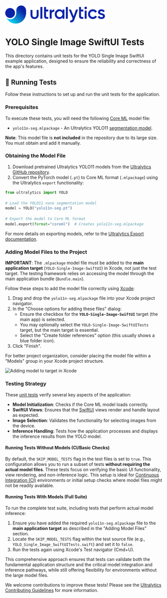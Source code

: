 <a href="https://www.ultralytics.com/"><img src="https://raw.githubusercontent.com/ultralytics/assets/main/logo/Ultralytics_Logotype_Original.svg" width="320" alt="Ultralytics logo"></a>

# YOLO Single Image SwiftUI Tests

This directory contains unit tests for the YOLO Single Image SwiftUI example application, designed to ensure the reliability and correctness of the app's features.

## 🧪 Running Tests

Follow these instructions to set up and run the unit tests for the application.

### Prerequisites

To execute these tests, you will need the following [Core ML](https://developer.apple.com/documentation/coreml) model file:

- `yolo11n-seg.mlpackage` - An Ultralytics YOLO11 [segmentation model](../tasks/segment.md).

**Note**: This model file is **not included** in the repository due to its large size. You must obtain and add it manually.

### Obtaining the Model File

1.  Download pretrained Ultralytics YOLO11 models from the [Ultralytics GitHub repository](https://github.com/ultralytics/ultralytics).
2.  Convert the PyTorch model (`.pt`) to Core ML format (`.mlpackage`) using the Ultralytics `export` functionality:

```python
from ultralytics import YOLO

# Load the YOLO11 nano segmentation model
model = YOLO("yolo11n-seg.pt")

# Export the model to Core ML format
model.export(format="coreml")  # Creates yolo11n-seg.mlpackage
```

For more details on exporting models, refer to the [Ultralytics Export documentation](../modes/export.md).

### Adding Model Files to the Project

**IMPORTANT**: The `.mlpackage` model file must be added to the **main application target** (`YOLO-Single-Image-SwiftUI`) in Xcode, not just the test target. The testing framework relies on accessing the model through the main application bundle (`Bundle.main`).

Follow these steps to add the model file correctly using [Xcode](https://developer.apple.com/xcode/):

1.  Drag and drop the `yolo11n-seg.mlpackage` file into your Xcode project navigator.
2.  In the "Choose options for adding these files" dialog:
    - Ensure the checkbox for the **`YOLO-Single-Image-SwiftUI`** target (the main app) is selected.
    - You may optionally select the `YOLO-Single-Image-SwiftUITests` target, but the main target is essential.
    - Select the "Create folder references" option (this usually shows a blue folder icon).
3.  Click "Finish".

For better project organization, consider placing the model file within a "Models" group in your Xcode project structure.

![Adding model to target in Xcode](https://docs-assets.developer.apple.com/published/abd9789384/ff4127a0-80a6-4716-b1cd-fc1facce5d8e.png)

### Testing Strategy

These [unit tests](https://en.wikipedia.org/wiki/Unit_testing) verify several key aspects of the application:

- **Model Initialization**: Checks if the Core ML model loads correctly.
- **SwiftUI Views**: Ensures that the [SwiftUI](https://developer.apple.com/xcode/swiftui/) views render and handle layout as expected.
- **Image Selection**: Validates the functionality for selecting images from the device.
- **Inference Handling**: Tests how the application processes and displays the inference results from the YOLO model.

#### Running Tests Without Models (CI/Basic Checks)

By default, the `SKIP_MODEL_TESTS` flag in the test files is set to `true`. This configuration allows you to run a subset of tests **without requiring the actual model files**. These tests focus on verifying the basic UI functionality, view rendering, and non-inference logic. This setup is ideal for [Continuous Integration (CI)](https://www.atlassian.com/continuous-delivery/continuous-integration) environments or initial setup checks where model files might not be readily available.

#### Running Tests With Models (Full Suite)

To run the complete test suite, including tests that perform actual model inference:

1.  Ensure you have added the required `yolo11n-seg.mlpackage` file to the **main application target** as described in the "Adding Model Files" section.
2.  Locate the `SKIP_MODEL_TESTS` flag within the test source file (e.g., `YOLO_Single_Image_SwiftUITests.swift`) and set it to `false`.
3.  Run the tests again using Xcode's Test navigator (Cmd+U).

This comprehensive approach ensures that tests can validate both the fundamental application structure and the critical model integration and inference pathways, while still offering flexibility for environments without the large model files.

We welcome contributions to improve these tests! Please see the [Ultralytics Contributing Guidelines](https://docs.ultralytics.com/help/contributing/) for more information.
